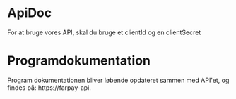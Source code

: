 # ApiDoc

For at bruge vores API, skal du bruge et clientId og en clientSecret

# Programdokumentation

Program dokumentationen bliver løbende opdateret sammen med API'et, og findes på: https://farpay-api.
